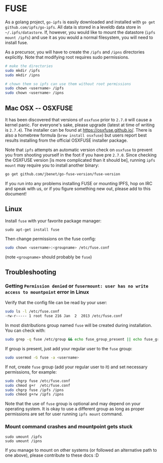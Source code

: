 # FUSE

As a golang project, `go-ipfs` is easily downloaded and installed with `go get github.com/ipfs/go-ipfs`. All data is stored in a leveldb data store in `~/.ipfs/datastore`. If, however, you would like to mount the datastore (`ipfs mount /ipfs`) and use it as you would a normal filesystem, you will need to install fuse.

As a precursor, you will have to create the `/ipfs` and `/ipns` directories explicitly. Note that modifying root requires sudo permissions.

```sh
# make the directories
sudo mkdir /ipfs
sudo mkdir /ipns

# chown them so ipfs can use them without root permissions
sudo chown <username> /ipfs
sudo chown <username> /ipns
```

## Mac OSX -- OSXFUSE

It has been discovered that versions of `osxfuse` prior to `2.7.0` will cause a kernel panic. For everyone's sake, please upgrade (latest at time of writing is `2.7.4`). The installer can be found at https://osxfuse.github.io/. There is also a homebrew formula (`brew install osxfuse`) but users report best results installing from the official OSXFUSE installer package.

Note that `ipfs` attempts an automatic version check on `osxfuse` to prevent you from shooting yourself in the foot if you have pre `2.7.0`. Since checking the OSXFUSE version [is more complicated than it should be], running `ipfs mount` may require you to install another binary:

```sh
go get github.com/jbenet/go-fuse-version/fuse-version
```

If you run into any problems installing FUSE or mounting IPFS, hop on IRC and speak with us, or if you figure something new out, please add to this document!

## Linux

Install `fuse` with your favorite package manager:

```
sudo apt-get install fuse
```

Then change permissions on the fuse config:

```sh
sudo chown <username>:<groupname> /etc/fuse.conf
```

(note `<groupname>` should probably be `fuse`)

## Troubleshooting

### Getting `Permission denied` or `fusermount: user has no write access to mountpoint` error in Linux

Verify that the config file can be read by your user:
```sh
sudo ls -l /etc/fuse.conf
-rw-r----- 1 root fuse 216 Jan  2  2013 /etc/fuse.conf
```
In most distributions group named `fuse` will be created during installation. You can check with:

```sh
sudo grep -q fuse /etc/group && echo fuse_group_present || echo fuse_group_missing
```

If group is present, just add your regular user to the `fuse` group:
```sh
sudo usermod -G fuse -a <username>
```

If not, create `fuse` group (add your regular user to it) and set necessary permissions, for example:
```sh
sudo chgrp fuse /etc/fuse.conf
sudo chmod g+r  /etc/fuse.conf
sudo chgrp fuse /ipfs /ipns
sudo chmod g+rw /ipfs /ipns
```

Note that the use of `fuse` group is optional and may depend on your operating system.
It is okay to use a different group as long as proper permissions are set for user running `ipfs mount` command.

### Mount command crashes and mountpoint gets stuck

```
sudo umount /ipfs
sudo umount /ipns
```

If you manage to mount on other systems (or followed an alternative path to one above), please contribute to these docs :D
